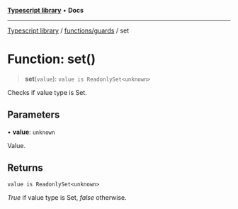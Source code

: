 [**Typescript library**](../../../index.md) • **Docs**

***

[Typescript library](../../../modules.md) / [functions/guards](../index.md) / set

# Function: set()

> **set**(`value`): `value is ReadonlySet<unknown>`

Checks if value type is Set.

## Parameters

• **value**: `unknown`

Value.

## Returns

`value is ReadonlySet<unknown>`

_True_ if value type is Set, _false_ otherwise.
